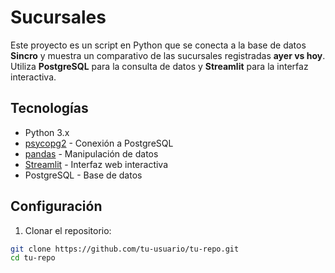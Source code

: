 # Sucursales

Este proyecto es un script en Python que se conecta a la base de datos **Sincro** y muestra un comparativo de las sucursales registradas **ayer vs hoy**. Utiliza **PostgreSQL** para la consulta de datos y **Streamlit** para la interfaz interactiva.

## Tecnologías

- Python 3.x
- [psycopg2](https://pypi.org/project/psycopg2/) - Conexión a PostgreSQL
- [pandas](https://pandas.pydata.org/) - Manipulación de datos
- [Streamlit](https://streamlit.io/) - Interfaz web interactiva
- PostgreSQL - Base de datos

## Configuración

1. Clonar el repositorio:

```bash
git clone https://github.com/tu-usuario/tu-repo.git
cd tu-repo

